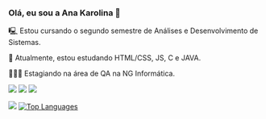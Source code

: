 ### Olá, eu sou a Ana Karolina 👋

🖳 Estou cursando o segundo semestre de Análises e Desenvolvimento de Sistemas.

🎒 Atualmente, estou estudando HTML/CSS, JS, C e JAVA.

👩🏼‍💻 Estagiando na área de QA na NG Informática.

<div>
<a href="https://instagram.com/akarolhc" target="_blank"><img src="https://img.shields.io/badge/-Instagram-%23E4405F?style=for-the-badge&logo=instagram&logoColor=white" target="_blank"></a>
  <a href = "mailto:akarolhc@gmail.com"><img src="https://img.shields.io/badge/-Gmail-%23333?style=for-the-badge&logo=gmail&logoColor=white" target="_blank"></a>
  <a href="https://www.linkedin.com/in/ana-karolina-holmes-coelho-a608691b8" target="_blank"><img src="https://img.shields.io/badge/-LinkedIn-%230077B5?style=for-the-badge&logo=linkedin&logoColor=white" target="_blank"></a> 
  
  <a href="http://www.github.com/akarolhc"><img src="https://github-readme-streak-stats.herokuapp.com/?user=akarolhc&stroke=ffffff&background=000000&ring=ef4444&fire=ef4444&currStreakNum=ffffff&currStreakLabel=ef4444&sideNums=ffffff&sideLabels=ffffff&dates=ffffff&hide_border=true" /></a>
<a href="https://github.com/akarolhc" align="left"><img src="https://github-readme-stats.vercel.app/api/top-langs/?username=akarolhc&langs_count=10&title_color=ef4444&text_color=ffffff&icon_color=ef4444&bg_color=000000&hide_border=true&locale=en&custom_title=Top%20%Languages" alt="Top Languages" /></a>
</div>


<!--   <img height="140em" src="https://github-readme-stats.vercel.app/api/top-langs/?username=akarolhc&layout=compact&langs_count=6&theme=tokyonight"/>
-->
